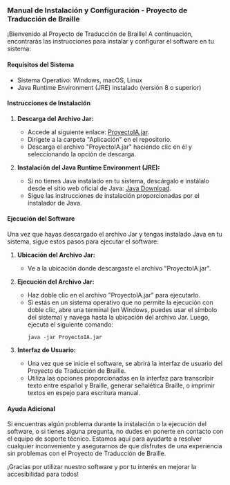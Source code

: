 ### Manual de Instalación y Configuración - Proyecto de Traducción de Braille

¡Bienvenido al Proyecto de Traducción de Braille! A continuación, encontrarás las instrucciones para instalar y configurar el software en tu sistema:

#### Requisitos del Sistema

- Sistema Operativo: Windows, macOS, Linux
- Java Runtime Environment (JRE) instalado (versión 8 o superior)

#### Instrucciones de Instalación

1. **Descarga del Archivo Jar:**
   - Accede al siguiente enlace: [ProyectoIA.jar](https://github.com/EriikJG/Proyecto_Entrega1_Bug_Buster.git).
   - Dirígete a la carpeta "Aplicación" en el repositorio.
   - Descarga el archivo "ProyectoIA.jar" haciendo clic en él y seleccionando la opción de descarga.

2. **Instalación del Java Runtime Environment (JRE):**
   - Si no tienes Java instalado en tu sistema, descárgalo e instálalo desde el sitio web oficial de Java: [Java Download](https://www.java.com/es/download/).
   - Sigue las instrucciones de instalación proporcionadas por el instalador de Java.

#### Ejecución del Software

Una vez que hayas descargado el archivo Jar y tengas instalado Java en tu sistema, sigue estos pasos para ejecutar el software:

1. **Ubicación del Archivo Jar:**
   - Ve a la ubicación donde descargaste el archivo "ProyectoIA.jar".

2. **Ejecución del Archivo Jar:**
   - Haz doble clic en el archivo "ProyectoIA.jar" para ejecutarlo.
   - Si estás en un sistema operativo que no permite la ejecución con doble clic, abre una terminal (en Windows, puedes usar el símbolo del sistema) y navega hasta la ubicación del archivo Jar. Luego, ejecuta el siguiente comando:
     ```
     java -jar ProyectoIA.jar
     ```

3. **Interfaz de Usuario:**
   - Una vez que se inicie el software, se abrirá la interfaz de usuario del Proyecto de Traducción de Braille.
   - Utiliza las opciones proporcionadas en la interfaz para transcribir texto entre español y Braille, generar señalética Braille, o imprimir textos en espejo para escritura manual.

#### Ayuda Adicional

Si encuentras algún problema durante la instalación o la ejecución del software, o si tienes alguna pregunta, no dudes en ponerte en contacto con el equipo de soporte técnico. Estamos aquí para ayudarte a resolver cualquier inconveniente y asegurarnos de que disfrutes de una experiencia sin problemas con el Proyecto de Traducción de Braille.

¡Gracias por utilizar nuestro software y por tu interés en mejorar la accesibilidad para todos!